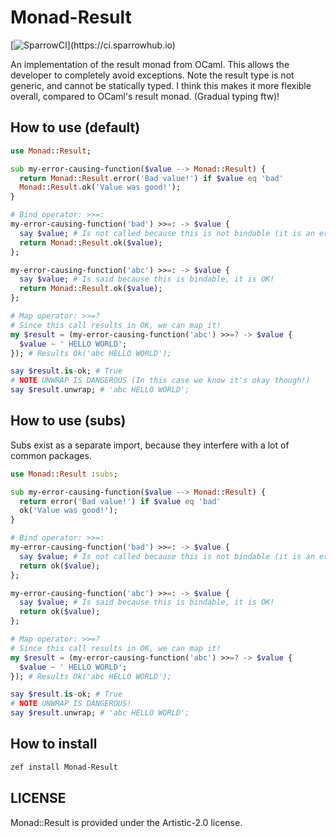 # Monad-Result

[![SparrowCI](https://ci.sparrowhub.io/project/gh-rawleyfowler-Monad-Result/badge?)](https://ci.sparrowhub.io)

An implementation of the result monad from OCaml. This allows the developer to completely avoid exceptions.
Note the result type is not generic, and cannot be statically typed. I think this makes it more flexible overall, 
compared to OCaml's result monad. (Gradual typing ftw)!

## How to use (default)
```raku
use Monad::Result;

sub my-error-causing-function($value --> Monad::Result) {
  return Monad::Result.error('Bad value!') if $value eq 'bad'
  Monad::Result.ok('Value was good!');
}

# Bind operator: >>=:
my-error-causing-function('bad') >>=: -> $value {
  say $value; # Is not called because this is not bindable (it is an error!)
  return Monad::Result.ok($value);
};

my-error-causing-function('abc') >>=: -> $value {
  say $value; # Is said because this is bindable, it is OK!
  return Monad::Result.ok($value);
};

# Map operator: >>=?
# Since this call results in OK, we can map it!
my $result = (my-error-causing-function('abc') >>=? -> $value {
  $value ~ ' HELLO WORLD';
}); # Results Ok('abc HELLO WORLD');

say $result.is-ok; # True
# NOTE UNWRAP IS DANGEROUS (In this case we know it's okay though!)
say $result.unwrap; # 'abc HELLO WORLD';
```

## How to use (subs)

Subs exist as a separate import, because they interfere with a lot of common packages.

```raku
use Monad::Result :subs;

sub my-error-causing-function($value --> Monad::Result) {
  return error('Bad value!') if $value eq 'bad'
  ok('Value was good!');
}

# Bind operator: >>=:
my-error-causing-function('bad') >>=: -> $value {
  say $value; # Is not called because this is not bindable (it is an error!)
  return ok($value);
};

my-error-causing-function('abc') >>=: -> $value {
  say $value; # Is said because this is bindable, it is OK!
  return ok($value);
};

# Map operator: >>=?
# Since this call results in OK, we can map it!
my $result = (my-error-causing-function('abc') >>=? -> $value {
  $value ~ ' HELLO WORLD';
}); # Results Ok('abc HELLO WORLD');

say $result.is-ok; # True
# NOTE UNWRAP IS DANGEROUS!
say $result.unwrap; # 'abc HELLO WORLD';
```

## How to install
```bash
zef install Monad-Result
```

## LICENSE
Monad::Result is provided under the Artistic-2.0 license.
